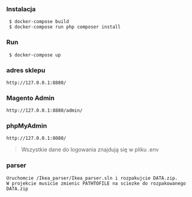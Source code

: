 ### Instalacja

```
 $ docker-compose build
 $ docker-compose run php composer install

```

### Run

```
 $ docker-compose up
```

### adres sklepu
	
	http://127.0.0.1:8880/

### Magento Admin

	http://127.0.0.1:8880/admin/

### phpMyAdmin

	http://127.0.0.1:8080/

> Wszystkie dane do logowania znajdują się w pliku .env


### parser 
```
Uruchomcie /Ikea_parser/Ikea_parser.sln i rozpakujcie DATA.zip.
W projekcie musicie zmienic PATHTOFILE na sciezke do rozpakowanego DATA.zip
```